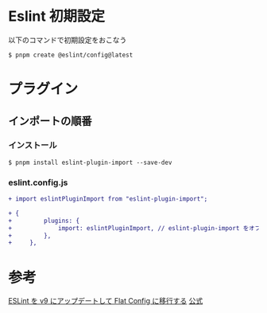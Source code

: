 # Eslint 初期設定

以下のコマンドで初期設定をおこなう

```
$ pnpm create @eslint/config@latest
```

# プラグイン

## インポートの順番

### インストール

```
$ pnpm install eslint-plugin-import --save-dev
```

### eslint.config.js

```diff
+ import eslintPluginImport from "eslint-plugin-import";

+ {
+         plugins: {
+             import: eslintPluginImport, // eslint-plugin-import をオブジェクトとして指定
+         },
+     },
```

# 参考

[ESLint を v9 にアップデートして Flat Config に移行する](https://zenn.dev/hsato_workman/articles/728e1551ab8b36)
[公式](https://eslint.org/docs/latest/use/getting-started)
